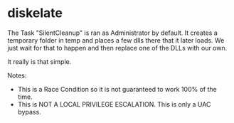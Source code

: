 # diskelate

The Task "SilentCleanup" is ran as Administrator by default.
It creates a temporary folder in temp and places a few dlls there that it later loads.
We just wait for that to happen and then replace one of the DLLs with our own.

It really is that simple.

Notes:
- This is a Race Condition so it is not guaranteed to work 100% of the time.
- This is NOT A LOCAL PRIVILEGE ESCALATION. This is only a UAC bypass.
